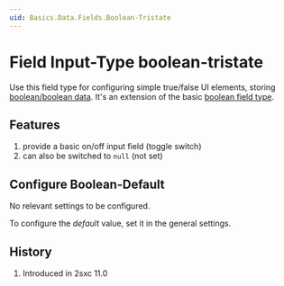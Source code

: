 ```yaml
---
uid: Basics.Data.Fields.Boolean-Tristate
---
```

# Field Input-Type **boolean-tristate**

Use this field type for configuring simple true/false UI elements, storing [boolean/boolean data](xref:Specs.Data.Values.Boolean). It's an extension of the basic [boolean field type](xref:Specs.Data.Inputs.Boolean).

## Features 

1. provide a basic on/off input field (toggle switch)
1. can also be switched to `null` (not set)

## Configure Boolean-Default

No relevant settings to be configured.

To configure the _default_ value, set it in the general settings.

## History

1. Introduced in 2sxc 11.0